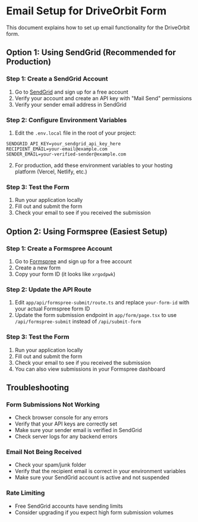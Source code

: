 # Email Setup for DriveOrbit Form

This document explains how to set up email functionality for the DriveOrbit form.

## Option 1: Using SendGrid (Recommended for Production)

### Step 1: Create a SendGrid Account
1. Go to [SendGrid](https://sendgrid.com/) and sign up for a free account
2. Verify your account and create an API key with "Mail Send" permissions
3. Verify your sender email address in SendGrid

### Step 2: Configure Environment Variables
1. Edit the `.env.local` file in the root of your project:
```
SENDGRID_API_KEY=your_sendgrid_api_key_here
RECIPIENT_EMAIL=your-email@example.com
SENDER_EMAIL=your-verified-sender@example.com
```

2. For production, add these environment variables to your hosting platform (Vercel, Netlify, etc.)

### Step 3: Test the Form
1. Run your application locally
2. Fill out and submit the form
3. Check your email to see if you received the submission

## Option 2: Using Formspree (Easiest Setup)

### Step 1: Create a Formspree Account
1. Go to [Formspree](https://formspree.io/) and sign up for a free account
2. Create a new form
3. Copy your form ID (it looks like `xrgodpwk`)

### Step 2: Update the API Route
1. Edit `app/api/formspree-submit/route.ts` and replace `your-form-id` with your actual Formspree form ID
2. Update the form submission endpoint in `app/form/page.tsx` to use `/api/formspree-submit` instead of `/api/submit-form`

### Step 3: Test the Form
1. Run your application locally
2. Fill out and submit the form
3. Check your email to see if you received the submission
4. You can also view submissions in your Formspree dashboard

## Troubleshooting

### Form Submissions Not Working
- Check browser console for any errors
- Verify that your API keys are correctly set
- Make sure your sender email is verified in SendGrid
- Check server logs for any backend errors

### Email Not Being Received
- Check your spam/junk folder
- Verify that the recipient email is correct in your environment variables
- Make sure your SendGrid account is active and not suspended

### Rate Limiting
- Free SendGrid accounts have sending limits
- Consider upgrading if you expect high form submission volumes
